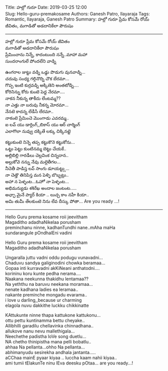 Title: హల్లో గురూ
Date: 2019-03-25 12:00      
Slug:  Hello-guru-premakosame 
Authors:  Ganesh Patro, Ilayaraja
Tags: Romantic, Ilayaraja, Ganesh Patro
Summary: హల్లో గురూ ప్రేమ కోసమే రోయ్ జీవితం, మగాడితో అడదానికేలా పౌరుషం   

-----

హల్లో గురూ ప్రేమ కోసమే రోయ్ జీవితం   
మగాడితో అడదానికేలా పౌరుషం   
ప్రేమించాను నిన్నే, కాదంటుంది నన్నే..మాహా మహా     
సుందరాంగులే పోందలేని వాడ్ని   
 
ఉంగరాల జుట్టు వడ్ని ఒడ్డు పొడుగు వునవాడ్ని...  
చదువు సంధ్య గల్గినొద్ని చౌక బేరమా...  
గొప్ప ఇంటి కుర్రవడ్ని అక్కిణెని అంతటోడ్ని....  
కోరినిన్ను కోరు కుంటె పెద్ద నేరమా....  
నాకన నీకున్న తాకీదు లేంటమ్మ??  
నా ఎత్తు నా బరువు నీకన్న మోరమా...  
నేనటె కాదన్న లేడీసే లేరమా..   
నాకంటె ప్రేమించె మొంగాడు ఎవరమ్మ..  
ఐ లవ్ యు డార్లింగ్,,బికాస్ యు ఆర్ చార్మింగ్  
ఎలాగొలా నువ్వు దక్కితే లక్కు చిక్కినట్టె   

కట్టుకుంటె నిన్నె తప్ప కట్టుకొనె కట్టుకోను...  
ఒట్టు పెట్టు కుంటినమ్మ బెట్టు చేయకే..  
అల్లిబిల్లి గారడీలు చెల్లవింక చిన్నదాన..  
అల్లుకోవె నన్ను నేవు మల్లెతీగల...  
నీచెతీ పాడిస్త లవ్ సాంగు డూయట్ట్లు...  
నా చెత్తొ తినిపిస్త మన పెళ్ళి బొబ్బట్లు..  
అహా న పెళ్ళంట...ఓహో నా పెళ్ళంట...  
అభిమన్యుడు శశిరేఖ అందాల జంటంట.....  
అఛ్ఛా మైనే ప్యార్ కియా .. లుచ్చ కాం  నహీ కియా..    
అమి తుమీ తేలకుంటె నిను లేవ దీస్కు పోతా... Are you ready ...!

-----

Hello Guru prema kosame roii jeevitham  
Magaditho adadhaNikelaa porusham  
preminchanu ninne, kadhanTundhi nane..mAha maHa    
sundarangule pOndhalEni vadini  

Hello Guru prema kosame roii jeevitham  
Magaditho adadhaNikelaa porusham  
 
Ungaralla juttu vadni oddu podugu vunavadni...  
Chaduvu sandya galiginodini chowka beramaa...  
Gopaa inti kurravadni akKiNeani anthatodni....  
korininu koru kunte pedha nerama....  
Naakana neekunna thakidhu lentamaa??  
Na yeththu na baruvu neekana moramaa...  
nenate kadhana ladies ea leramaa..  
nakante preminche mongadu evarama..   
i love u darling,,because ur charming  
elagola nuvu dakkithe luckku chikkinatte  


KAttukunte ninne thapa kattukone kattukonu...  
ottu pettu kuntinamma bettu cheyake..  
Allibhilli garadilu chellavinka chinnadhana..  
allukove nanu nevu mallethigala...  
Neechethe padistha loVe song duetlu...  
NA chetho thinipistha mana pelli bobatlu..  
ahhaa Na pellanta...ohho Na pellanta...  
abhimanyudu sesirekha andhala jantanta.....  
aCChaa mainE pyaar kiyaa .. luccha kaam  nahii kiyaa..  
ami tumii tElakunTe ninu lEva deesku pOtaa... are you ready...!  
